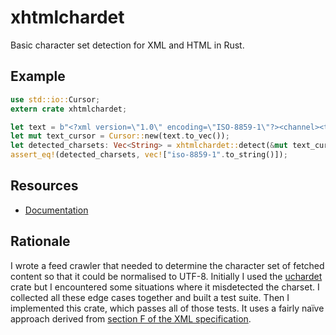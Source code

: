 # xhtmlchardet

Basic character set detection for XML and HTML in Rust.

## Example

```rust
use std::io::Cursor;
extern crate xhtmlchardet;

let text = b"<?xml version=\"1.0\" encoding=\"ISO-8859-1\"?><channel><title>Example</title></channel>";
let mut text_cursor = Cursor::new(text.to_vec());
let detected_charsets: Vec<String> = xhtmlchardet::detect(&mut text_cursor, None);
assert_eq!(detected_charsets, vec!["iso-8859-1".to_string()]);
```

## Resources

* [Documentation](http://doc.wezm.net/xhtmlchardet/)

## Rationale

I wrote a feed crawler that needed to determine the character set of fetched
content so that it could be normalised to UTF-8. Initially I used the
[uchardet] crate but I encountered some situations where it misdetected the
charset. I collected all these edge cases together and built a test suite. Then
I implemented this crate, which passes all of those tests. It uses a fairly
naïve approach derived from [section F of the XML specification][xmlspec].

[uchardet]: https://crates.io/crates/uchardet
[xmlspec]: http://www.w3.org/TR/2004/REC-xml-20040204/#sec-guessing

